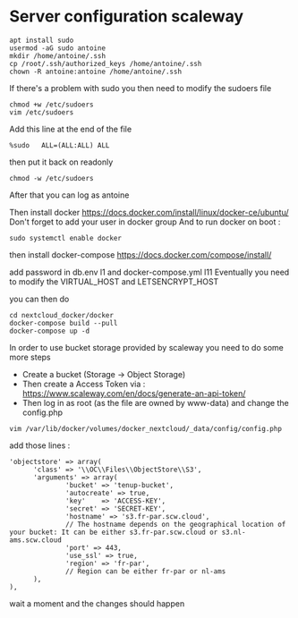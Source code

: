 # Server configuration scaleway
```
apt install sudo
usermod -aG sudo antoine
mkdir /home/antoine/.ssh
cp /root/.ssh/authorized_keys /home/antoine/.ssh
chown -R antoine:antoine /home/antoine/.ssh
```
If there's a problem with sudo you then need to modify the sudoers file
```
chmod +w /etc/sudoers
vim /etc/sudoers
```
Add this line at the end of the file
```
%sudo   ALL=(ALL:ALL) ALL
```
then put it back on readonly
```
chmod -w /etc/sudoers
```

After that you can log as antoine


Then install docker
https://docs.docker.com/install/linux/docker-ce/ubuntu/
Don't forget to add your user in docker group
And to run docker on boot :
```
sudo systemctl enable docker
```
then install docker-compose
https://docs.docker.com/compose/install/




add password in db.env l1 and docker-compose.yml l11
Eventually you need to modify the VIRTUAL_HOST and LETSENCRYPT_HOST

you can then do
```
cd nextcloud_docker/docker
docker-compose build --pull
docker-compose up -d
```

In order to use bucket storage provided by scaleway you need to do some more steps
* Create a bucket (Storage -> Object Storage)
* Then create a Access Token via :
  https://www.scaleway.com/en/docs/generate-an-api-token/
* Then log in as root (as the file are owned by www-data) and change the config.php
```
vim /var/lib/docker/volumes/docker_nextcloud/_data/config/config.php
```
add those lines :
```
'objectstore' => array(
      'class' => '\\OC\\Files\\ObjectStore\\S3',
      'arguments' => array(
              'bucket' => 'tenup-bucket',
              'autocreate' => true,
              'key'    => 'ACCESS-KEY',
              'secret' => 'SECRET-KEY',
              'hostname' => 's3.fr-par.scw.cloud',
              // The hostname depends on the geographical location of your bucket: It can be either s3.fr-par.scw.cloud or s3.nl-ams.scw.cloud
              'port' => 443,
              'use_ssl' => true,
              'region' => 'fr-par',
              // Region can be either fr-par or nl-ams
      ),
),
```

wait a moment and the changes should happen
